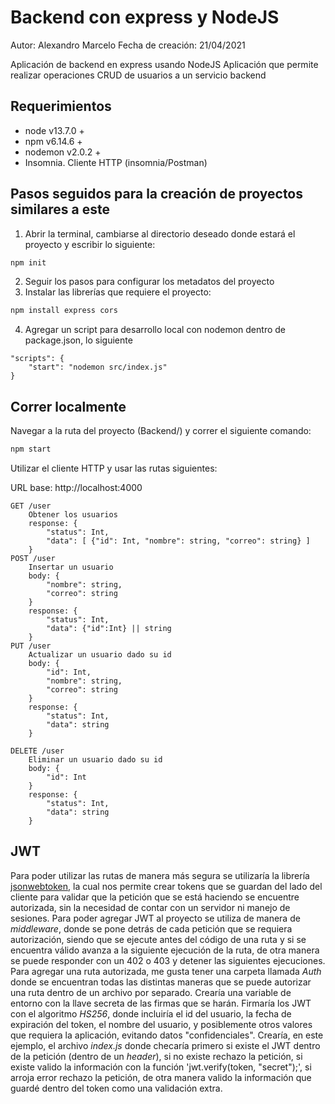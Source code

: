 # Backend con express y NodeJS

Autor: Alexandro Marcelo
Fecha de creación: 21/04/2021

Aplicación de backend en express usando NodeJS
Aplicación que permite realizar operaciones CRUD de usuarios a un servicio backend

## Requerimientos

* node v13.7.0 +
* npm v6.14.6 +
* nodemon v2.0.2 +
* Insomnia. Cliente HTTP (insomnia/Postman)

## Pasos seguidos para la creación de proyectos similares a este

1. Abrir la terminal, cambiarse al directorio deseado donde estará el proyecto y escribir lo siguiente:

```bash
npm init
```

2. Seguir los pasos para configurar los metadatos del proyecto
3. Instalar las librerías que requiere el proyecto:

```bash
npm install express cors
```

4. Agregar un script para desarrollo local con nodemon dentro de package.json, lo siguiente

```
"scripts": {
    "start": "nodemon src/index.js"
}
```

## Correr localmente

Navegar a la ruta del proyecto (Backend/) y correr el siguiente comando:

```bash
npm start
```

Utilizar el cliente HTTP y usar las rutas siguientes:

URL base: http://localhost:4000

```
GET /user
    Obtener los usuarios
    response: {
        "status": Int,
        "data": [ {"id": Int, "nombre": string, "correo": string} ]
    }
POST /user
    Insertar un usuario
    body: {
        "nombre": string,
        "correo": string
    }
    response: {
        "status": Int,
        "data": {"id":Int} || string
    }
PUT /user
    Actualizar un usuario dado su id
    body: {
        "id": Int,
        "nombre": string,
        "correo": string
    }
    response: {
        "status": Int,
        "data": string
    }

DELETE /user
    Eliminar un usuario dado su id
    body: {
        "id": Int
    }
    response: {
        "status": Int,
        "data": string
    }
```

## JWT

Para poder utilizar las rutas de manera más segura se utilizaría la librería [jsonwebtoken](https://www.npmjs.com/package/jsonwebtoken), la cual nos permite crear tokens que se guardan del lado del cliente para validar que la petición que se está haciendo se encuentre autorizada, sin la necesidad de contar con un servidor ni manejo de sesiones. 
Para poder agregar JWT al proyecto se utiliza de manera de _middleware_, donde se pone detrás de cada petición que se requiera autorización, siendo que se ejecute antes del código de una ruta y si se encuentra válido avanza a la siguiente ejecución de la ruta, de otra manera se puede responder con un 402 o 403 y detener las siguientes ejecuciones.
Para agregar una ruta autorizada, me gusta tener una carpeta llamada _Auth_ donde se encuentran todas las distintas maneras que se puede autorizar una ruta dentro de un archivo por separado. 
Crearía una variable de entorno con la llave secreta de las firmas que se harán.
Firmaría los JWT con el algoritmo _HS256_, donde incluiría el id del usuario, la fecha de expiración del token, el nombre del usuario, y posiblemente otros valores que requiera la aplicación, evitando datos "confidenciales".
Crearía, en este ejemplo, el archivo _index.js_ donde checaría primero si existe el JWT dentro de la petición (dentro de un _header_), si no existe rechazo la petición, si existe valido la información con la función 'jwt.verify(token, "secret");', si arroja error rechazo la petición, de otra manera valido la información que guardé dentro del token como una validación extra.
